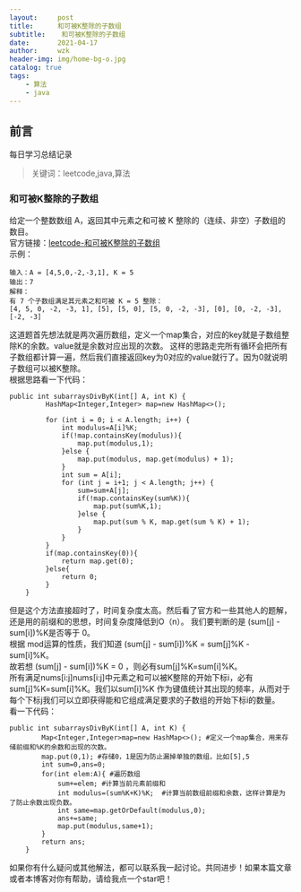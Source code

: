 ```yaml
---
layout:     post
title:     	和可被K整除的子数组
subtitle:    和可被K整除的子数组
date:       2021-04-17
author:     wzk
header-img: img/home-bg-o.jpg
catalog: true
tags:
    - 算法
    - java
---
```


## 前言

每日学习总结记录


>关键词：leetcode,java,算法

### 和可被K整除的子数组
给定一个整数数组 A，返回其中元素之和可被 K 整除的（连续、非空）子数组的数目。  
官方链接：[leetcode-和可被K整除的子数组](https://leetcode-cn.com/problems/subarray-sums-divisible-by-k/)  
示例：
```
输入：A = [4,5,0,-2,-3,1], K = 5
输出：7
解释：
有 7 个子数组满足其元素之和可被 K = 5 整除：
[4, 5, 0, -2, -3, 1], [5], [5, 0], [5, 0, -2, -3], [0], [0, -2, -3], [-2, -3]
```
这道题首先想法就是两次遍历数组，定义一个map集合，对应的key就是子数组整除K的余数。value就是余数对应出现的次数。
这样的思路走完所有循环会把所有子数组都计算一遍，然后我们直接返回key为0对应的value就行了。因为0就说明子数组可以被K整除。  
根据思路看一下代码：
```
public int subarraysDivByK(int[] A, int K) {
         HashMap<Integer,Integer> map=new HashMap<>();

         for (int i = 0; i < A.length; i++) {
         	 int modulus=A[i]%K;
             if(!map.containsKey(modulus)){
                 map.put(modulus,1);
             }else {
                 map.put(modulus, map.get(modulus) + 1);
             }
             int sum = A[i];
             for (int j = i+1; j < A.length; j++) {
                 sum=sum+A[j];
                 if(!map.containsKey(sum%K)){
                     map.put(sum%K,1);
                 }else {
                     map.put(sum % K, map.get(sum % K) + 1);
                 }
             }
    	 }
         if(map.containsKey(0)){
             return map.get(0);
         }else{
             return 0;
         }
    }
```
但是这个方法直接超时了，时间复杂度太高。然后看了官方和一些其他人的题解，还是用的前缀和的思想，时间复杂度降低到O（n）。
我们要判断的是 (sum[j] - sum[i])%K是否等于 0。  
根据 mod运算的性质，我们知道 (sum[j] - sum[i])%K = sum[j]%K - sum[i]%K。  
故若想 (sum[j] - sum[i])%K = 0 ，则必有sum[j]%K=sum[i]%K。  
所有满足nums[i:j]nums[i:j]中元素之和可以被K整除的开始下标i，必有sum[j]%K=sum[i]%K。我们以sum[i]%K 作为键值统计其出现的频率，从而对于每个下标j我们可以立即获得能和它组成满足要求的子数组的开始下标i的数量。  
看一下代码：
```
public int subarraysDivByK(int[] A, int K) {
		Map<Integer,Integer>map=new HashMap<>(); #定义一个map集合，用来存储前缀和%K的余数和出现的次数。
        map.put(0,1); #存储0，1是因为防止漏掉单独的数组，比如[5],5
        int sum=0,ans=0;
        for(int elem:A){ #遍历数组
            sum+=elem; #计算当前元素前缀和
            int modulus=(sum%K+K)%K;  #计算当前数组前缀和余数，这样计算是为了防止余数出现负数。
            int same=map.getOrDefault(modulus,0); 
            ans+=same;
            map.put(modulus,same+1);
        }
        return ans;
    }
```
如果你有什么疑问或其他解法，都可以联系我一起讨论。共同进步！如果本篇文章或者本博客对你有帮助，请给我点一个star吧！




 

